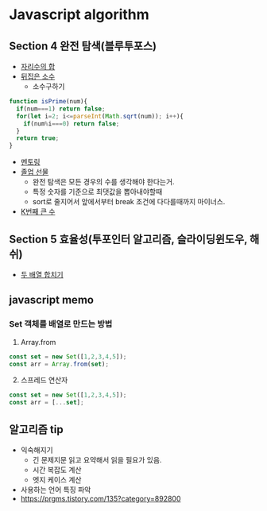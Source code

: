 # Javascript algorithm
## Section 4 완전 탐색(블루투포스)
- [자리수의 합](/section04/pb01.js)
- [뒤집은 소수](/section04/pb02.js)
  - 소수구하기
```jsx
function isPrime(num){
  if(num===1) return false;
  for(let i=2; i<=parseInt(Math.sqrt(num)); i++){
    if(num%i===0) return false;
  }
  return true;
}
```
- [멘토링](/section04/pb03.js)
- [졸업 선물](/section04/pb04.js)
  - 완전 탐색은 모든 경우의 수를 생각해야 한다는거.
  - 특정 숫자를 기준으로 최댓값을 뽑아내야할때
  - sort로 줄지어서 앞에서부터 break 조건에 다다를때까지 마이너스.
- [K번째 큰 수](/section04/pb05.js)

## Section 5 효율성(투포인터 알고리즘, 슬라이딩윈도우, 해쉬)
- [두 배열 합치기](/section05/pb01.js)



## javascript memo
### Set 객체를 배열로 만드는 방법
1. Array.from
```jsx
const set = new Set([1,2,3,4,5]);
const arr = Array.from(set);
```
2. 스프레드 연산자
```jsx
const set = new Set([1,2,3,4,5]);
const arr = [...set];
```

## 알고리즘 tip
- 익숙해지기
  - 긴 문제지문 읽고 요약해서 읽을 필요가 있음.
  - 시간 복잡도 계산
  - 엣지 케이스 계산
- 사용하는 언어 특징 파악
- https://prgms.tistory.com/135?category=892800